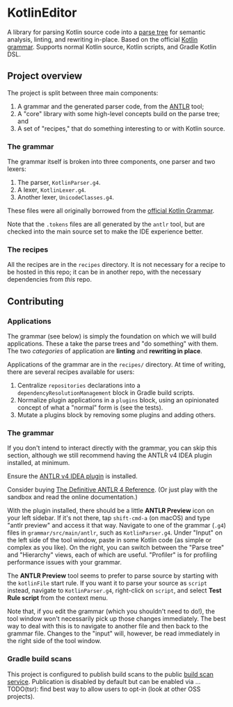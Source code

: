 # KotlinEditor

A library for parsing Kotlin source code into a [parse tree](https://en.wikipedia.org/wiki/Parse_tree) 
for semantic analysis, linting, and rewriting in-place. Based on the official 
[Kotlin grammar](https://kotlinlang.org/docs/reference/grammar.html). Supports normal Kotlin source,
Kotlin scripts, and Gradle Kotlin DSL.

## Project overview

The project is split between three main components:

1. A grammar and the generated parser code, from the [ANTLR](https://www.antlr.org/) tool; 
2. A "core" library with some high-level concepts build on the parse tree; and
3. A set of "recipes," that do something interesting to or with Kotlin source.

### The grammar

The grammar itself is broken into three components, one parser and two lexers:

1. The parser, `KotlinParser.g4`.
2. A lexer, `KotlinLexer.g4`.
3. Another lexer, `UnicodeClasses.g4`.

These files were all originally borrowed from the
[official Kotlin Grammar](https://kotlinlang.org/docs/reference/grammar.html).

Note that the `.tokens` files are all generated by the `antlr` tool, but are checked into the main
source set to make the IDE experience better.

### The recipes

All the recipes are in the `recipes` directory. It is not necessary for a recipe to be hosted in
this repo; it can be in another repo, with the necessary dependencies from _this_ repo.

## Contributing

### Applications

The grammar (see below) is simply the foundation on which we will build applications. These 
a take the parse trees and "do something" with them. The two _categories_ of application are
**linting** and **rewriting in place**.

Applications of the grammar are in the `recipes/` directory. At time of writing, there are several
recipes available for users:

1. Centralize `repositories` declarations into a `dependencyResolutionManagement` block in Gradle
   build scripts.
2. Normalize plugin applications in a `plugins` block, using an opinionated concept of what a 
   "normal" form is (see the tests).
3. Mutate a plugins block by removing some plugins and adding others.

### The grammar

If you don't intend to interact directly with the grammar, you can skip this section, although we
still recommend having the ANTLR v4 IDEA plugin installed, at minimum.

Ensure the [ANTLR v4 IDEA plugin](https://plugins.jetbrains.com/plugin/7358-antlr-v4) is installed.

Consider buying
[The Definitive ANTLR 4 Reference](https://pragprog.com/titles/tpantlr2/the-definitive-antlr-4-reference/).
(Or just play with the sandbox and read the online documentation.)

With the plugin installed, there should be a little **ANTLR Preview** icon on your left sidebar. If
it's not there, tap `shift-cmd-a` (on macOS) and type "antlr preview" and access it that way.
Navigate to one of the grammar (`.g4`) files in `grammar/src/main/antlr`, such as `KotlinParser.g4`.
Under "Input" on the left side of the tool window, paste in some Kotlin code (as simple or complex
as you like). On the right, you can switch between the "Parse tree" and "Hierarchy" views,
each of which are useful. "Profiler" is for profiling performance issues with your grammar.

The **ANTLR Preview** tool seems to prefer to parse source by starting with the `kotlinFile` start 
rule. If you want it to parse your source as `script` instead, navigate to `KotlinParser.g4`, 
right-click on `script`, and select **Test Rule script** from the context menu.

Note that, if you edit the grammar (which you shouldn't need to do!), the tool window won't
necessarily pick up those changes immediately. The best way to deal with this is to navigate to
another file and then back to the grammar file. Changes to the "input" will, however, be read 
immediately in the right side of the tool window.

### Gradle build scans

This project is configured to publish build scans to the public 
[build scan service](https://scans.gradle.com/). Publication is disabled by default but can be 
enabled via ... TODO(tsr): find best way to allow users to opt-in (look at other OSS projects).

